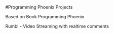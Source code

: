 #Programming Phoenix Projects

Based on Book Programming Phoenix

Rumbl - Video Streaming with realtime comments
